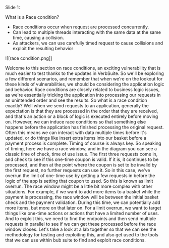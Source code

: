 Slide 1:

What is a Race condition?

- Race conditions occur when request are processed concurrently.
- Can lead to multiple threads interacting with the same data at the same time, causing a collision.
- As attackers, we can use carefully timed request to cause collisions and exploit the resulting behavior


![[race condition.png]]


Welcome to this section on race conditions, an exciting vulnerability that is much easier
to test thanks to the updates in VerbSuite.
So we'll be exploring a few different scenarios, and remember that when we're on the lookout
for these kinds of vulnerabilities, we should be considering the application logic and
behavior.
Race conditions are closely related to business logic issues, as we're essentially tricking
the application into processing our requests in an unintended order and see the results.
So what is a race condition exactly?
Well when we send requests to an application, generally the expectation is that they are
processed in the order that they are received, and that's an action or a block of logic
is executed entirely before moving on.
However, we can induce race conditions so that something else happens before the application
has finished processing the original request.
Often this means we can interact with data multiple times before it's updated, or do
things like insert extra items into our basket before a payment process is complete.
Timing of course is always key.
So speaking of timing, here we have a race window, and in the diagram you can see a
classic time of check, time of use issue.
The first three requests come in, and check to see if this one-time coupon is valid.
If it is, it continues to be processed, and then at the point where the coupon is set
to be invalid by the first request, no further requests can use it.
So in this case, we've overrun the limit of one-time use by getting a few requests in
before the logic of the app is setting that coupon to used.
So this is known as limit overrun.
The race window might be a little bit more complex with other situations.
For example, if we want to add more items to a basket while the payment is processing,
the race window will be between the initial basket check and the payment validation.
During this time, we can potentially add more items, but more on that later on.
For a limit overrun, we want to target things like one-time actions or actions that have
a limited number of uses.
And to exploit this, we need to find the endpoints and then send multiple requests in parallel
to see if we can get these processed before the race window closes.
Let's take a look at a lab together so that we can see the methodology for testing and
exploiting this, and also get used to the tools that we can use within bub suite to
find and exploit race conditions.
